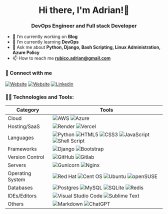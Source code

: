 <h1 align="center"><b>Hi there, I'm Adrian!👋</b></h1>
<h3 align="center">DevOps Engineer and Full stack Developer</h3>


- 🔭 I’m currently working on **Blog** 
- 🌱 I’m currently learning **DevOps**
- 💬 Ask me about **Python, Django, Bash Scripting, Linux Administration, Azure Policy**
- 📫 How to reach me **rubico.adrian@gmail.com**

<h3>🔗 Connect with me</h3>

[![Website](https://img.shields.io/website?label=adrianrubico.com&style=for-the-badge&url=https%3A%2F%2Fadrianrubico.com)][website] [![Website](https://img.shields.io/website?label=blog.adrianrubico.com&style=for-the-badge&url=https%3A%2F%2Fblog.adrianrubico.com)][website] [![Linkedin](https://img.shields.io/badge/linkedin-%230077B5.svg?&style=for-the-badge&logo=linkedin&logoColor=white)][linkedin]

<h3>👨‍💻 Technologies and Tools:</h3>

| Category  | Tools |
| ------------- | ------------- |
| Cloud  | ![AWS](https://img.shields.io/badge/Amazon_AWS-232F3E?style=for-the-badge&logo=amazon-aws&logoColor=white) ![Azure](https://img.shields.io/badge/Microsoft_Azure-0089D6?style=for-the-badge&logo=microsoft-azure&logoColor=white)  |
| Hosting/SaaS  | ![Render](https://img.shields.io/badge/Render-%46E3B7.svg?style=for-the-badge&logo=render&logoColor=white) ![Vercel](https://img.shields.io/badge/Vercel-000000?style=for-the-badge&logo=vercel&logoColor=white) |
| Languages | ![Python](https://img.shields.io/badge/Python-3776AB?style=for-the-badge&logo=python&logoColor=white)  ![HTML5](https://img.shields.io/badge/html5-%23E34F26.svg?style=for-the-badge&logo=html5&logoColor=white) ![CSS3](https://img.shields.io/badge/css3-%231572B6.svg?style=for-the-badge&logo=css3&logoColor=white)  	![JavaScript](https://img.shields.io/badge/javascript-%23323330.svg?style=for-the-badge&logo=javascript&logoColor=%23F7DF1E) ![Shell Script](https://img.shields.io/badge/shell_script-%23121011.svg?style=for-the-badge&logo=gnu-bash&logoColor=white)
| Frameworks | ![Django](https://img.shields.io/badge/django-%23092E20.svg?style=for-the-badge&logo=django&logoColor=white) ![Bootstrap](https://img.shields.io/badge/bootstrap-%238511FA.svg?style=for-the-badge&logo=bootstrap&logoColor=white) |
| Version Control | ![GitHub](https://img.shields.io/badge/github-%23121011.svg?style=for-the-badge&logo=github&logoColor=white) ![Gitlab](https://img.shields.io/badge/GitLab-330F63?style=for-the-badge&logo=gitlab&logoColor=white)
| Servers | ![Gunicorn](https://img.shields.io/badge/gunicorn-%298729.svg?style=for-the-badge&logo=gunicorn&logoColor=white) ![Nginx](https://img.shields.io/badge/nginx-%23009639.svg?style=for-the-badge&logo=nginx&logoColor=white)  
| Operating System | ![Red Hat](https://img.shields.io/badge/Red%20Hat-EE0000?style=for-the-badge&logo=redhat&logoColor=white) ![Cent OS](https://img.shields.io/badge/cent%20os-002260?style=for-the-badge&logo=centos&logoColor=F0F0F0) ![Ubuntu](https://img.shields.io/badge/Ubuntu-E95420?style=for-the-badge&logo=ubuntu&logoColor=white) ![openSUSE](https://img.shields.io/badge/openSUSE-%2364B345?style=for-the-badge&logo=openSUSE&logoColor=white)
| Databases | ![Postgres](https://img.shields.io/badge/postgres-%23316192.svg?style=for-the-badge&logo=postgresql&logoColor=white) ![MySQL](https://img.shields.io/badge/mysql-%2300f.svg?style=for-the-badge&logo=mysql&logoColor=white) ![SQLite](https://img.shields.io/badge/sqlite-%2307405e.svg?style=for-the-badge&logo=sqlite&logoColor=white) ![Redis](https://img.shields.io/badge/redis-%23DD0031.svg?style=for-the-badge&logo=redis&logoColor=white)
| IDEs/Editors | ![Visual Studio Code](https://img.shields.io/badge/Visual%20Studio%20Code-0078d7.svg?style=for-the-badge&logo=visual-studio-code&logoColor=white) ![Sublime Text](https://img.shields.io/badge/sublime_text-%23575757.svg?style=for-the-badge&logo=sublime-text&logoColor=important)
| Others | ![Markdown](https://img.shields.io/badge/Markdown-000000?style=for-the-badge&logo=markdown&logoColor=white) ![ChatGPT](https://img.shields.io/badge/chatGPT-74aa9c?style=for-the-badge&logo=openai&logoColor=white) 


[website]: https://adrianrubico.com
[linkedin]: https://linkedin.com/in/adrianrubico
